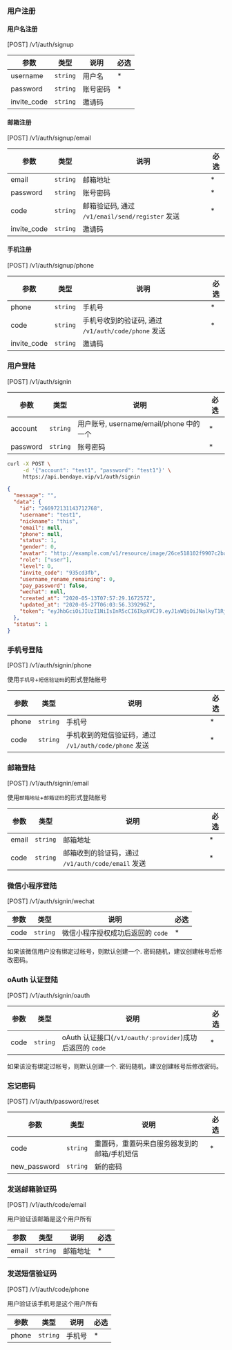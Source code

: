### 用户注册

#### 用户名注册

[POST] /v1/auth/signup

| 参数        | 类型     | 说明     | 必选 |
| ----------- | -------- | -------- | ---- |
| username    | `string` | 用户名   | \*   |
| password    | `string` | 账号密码 | \*   |
| invite_code | `string` | 邀请码   |      |

#### 邮箱注册

[POST] /v1/auth/signup/email

| 参数        | 类型     | 说明                                            | 必选 |
| ----------- | -------- | ----------------------------------------------- | ---- |
| email       | `string` | 邮箱地址                                        | \*   |
| password    | `string` | 账号密码                                        | \*   |
| code        | `string` | 邮箱验证码, 通过 `/v1/email/send/register` 发送 | \*   |
| invite_code | `string` | 邀请码                                          |      |

#### 手机注册

[POST] /v1/auth/signup/phone

| 参数        | 类型     | 说明                                                | 必选 |
| ----------- | -------- | --------------------------------------------------- | ---- |
| phone       | `string` | 手机号                                              | \*   |
| code        | `string` | 手机号收到的验证码, 通过 `/v1/auth/code/phone` 发送 | \*   |
| invite_code | `string` | 邀请码                                              |      |

### 用户登陆

[POST] /v1/auth/signin

| 参数     | 类型     | 说明                                    | 必选 |
| -------- | -------- | --------------------------------------- | ---- |
| account  | `string` | 用户账号, username/email/phone 中的一个 | \*   |
| password | `string` | 账号密码                                | \*   |

```bash
curl -X POST \
     -d '{"account": "test1", "password": "test1"}' \
     https://api.bendaye.vip/v1/auth/signin
```

```json
{
  "message": "",
  "data": {
    "id": "266972131143712768",
    "username": "test1",
    "nickname": "this",
    "email": null,
    "phone": null,
    "status": 1,
    "gender": 0,
    "avatar": "http://example.com/v1/resource/image/26ce518102f9907c2ba9b94927bcfa3e.jpg",
    "role": ["user"],
    "level": 0,
    "invite_code": "935cd3fb",
    "username_rename_remaining": 0,
    "pay_password": false,
    "wechat": null,
    "created_at": "2020-05-13T07:57:29.167257Z",
    "updated_at": "2020-05-27T06:03:56.339296Z",
    "token": "eyJhbGciOiJIUzI1NiIsInR5cCI6IkpXVCJ9.eyJ1aWQiOiJNalkyT1RjeU1UTXhNVFF6TnpFeU56WTQiLCJhdWQiOiIyNjY5NzIxMzExNDM3MTI3NjgiLCJleHAiOjE1OTA2NjA3MzUsImp0aSI6IjI2Njk3MjEzMTE0MzcxMjc2OCIsImlhdCI6MTU5MDYzOTEzNSwiaXNzIjoidXNlciIsIm5iZiI6MTU5MDYzOTEzNX0.cV8Q6gARJEJnVyMlzKUhPN6HqeNYq2e9_cTxO3rDZq8"
  },
  "status": 1
}
```

### 手机号登陆

[POST] /v1/auth/signin/phone

使用`手机号`+`短信验证码`的形式登陆帐号

| 参数  | 类型     | 说明                                                  | 必选 |
| ----- | -------- | ----------------------------------------------------- | ---- |
| phone | `string` | 手机号                                                | \*   |
| code  | `string` | 手机收到的短信验证码，通过 `/v1/auth/code/phone` 发送 | \*   |

### 邮箱登陆

[POST] /v1/auth/signin/email

使用`邮箱地址`+`邮箱证码`的形式登陆帐号

| 参数  | 类型     | 说明                                              | 必选 |
| ----- | -------- | ------------------------------------------------- | ---- |
| email | `string` | 邮箱地址                                          | \*   |
| code  | `string` | 邮箱收到的验证码，通过 `/v1/auth/code/email` 发送 | \*   |

### 微信小程序登陆

[POST] /v1/auth/signin/wechat

| 参数 | 类型     | 说明                              | 必选 |
| ---- | -------- | --------------------------------- | ---- |
| code | `string` | 微信小程序授权成功后返回的 `code` | \*   |

如果该微信用户没有绑定过帐号，则默认创建一个. 密码随机，建议创建帐号后修改密码。

### oAuth 认证登陆

[POST] /v1/auth/signin/oauth

| 参数 | 类型     | 说明                                                     | 必选 |
| ---- | -------- | -------------------------------------------------------- | ---- |
| code | `string` | oAuth 认证接口(`/v1/oauth/:provider`)成功后返回的 `code` | \*   |

如果该没有绑定过帐号，则默认创建一个. 密码随机，建议创建帐号后修改密码。

### 忘记密码

[POST] /v1/auth/password/reset

| 参数         | 类型     | 说明                                        | 必选 |
| ------------ | -------- | ------------------------------------------- | ---- |
| code         | `string` | 重置码，重置码来自服务器发到的邮箱/手机短信 | \*   |
| new_password | `string` | 新的密码                                    |      | \* |

### 发送邮箱验证码

[POST] /v1/auth/code/email

用户验证该邮箱是这个用户所有

| 参数  | 类型     | 说明     | 必选 |
| ----- | -------- | -------- | ---- |
| email | `string` | 邮箱地址 | \*   |

### 发送短信验证码

[POST] /v1/auth/code/phone

用户验证该手机号是这个用户所有

| 参数  | 类型     | 说明   | 必选 |
| ----- | -------- | ------ | ---- |
| phone | `string` | 手机号 | \*   |
